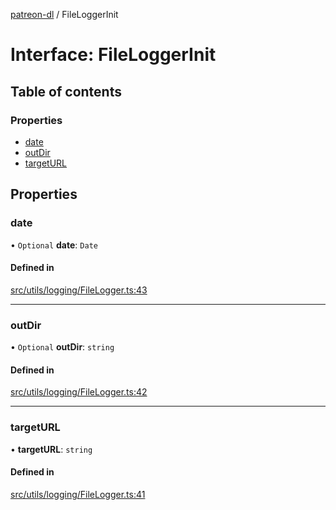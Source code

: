 [patreon-dl](../README.md) / FileLoggerInit

# Interface: FileLoggerInit

## Table of contents

### Properties

- [date](FileLoggerInit.md#date)
- [outDir](FileLoggerInit.md#outdir)
- [targetURL](FileLoggerInit.md#targeturl)

## Properties

### date

• `Optional` **date**: `Date`

#### Defined in

[src/utils/logging/FileLogger.ts:43](https://github.com/patrickkfkan/patreon-dl/blob/e9fb122/src/utils/logging/FileLogger.ts#L43)

___

### outDir

• `Optional` **outDir**: `string`

#### Defined in

[src/utils/logging/FileLogger.ts:42](https://github.com/patrickkfkan/patreon-dl/blob/e9fb122/src/utils/logging/FileLogger.ts#L42)

___

### targetURL

• **targetURL**: `string`

#### Defined in

[src/utils/logging/FileLogger.ts:41](https://github.com/patrickkfkan/patreon-dl/blob/e9fb122/src/utils/logging/FileLogger.ts#L41)
